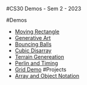 #CS30 Demos - Sem 2 - 2023

#Demos
- [Moving Rectangle](movingRect)
- [Generative Art](generativeArt)
- [Bouncing Balls](bouncingBalls)
- [Cubic Disarray](cubicDisarray)
- [Terrain Genereation](terrainGeneration)
- [Perlin and Timing](perlinTiming) 
- [Grid Demo](gridDemo)
#Projects
- [Array and Object Notation](arrayAssignment)